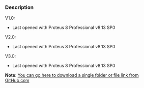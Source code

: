 ### Description

V1.0:
- Last opened with Proteus 8 Professional v8.13 SP0

V2.0:
- Last opened with Proteus 8 Professional v8.13 SP0

V3.0:
- Last opened with Proteus 8 Professional v8.13 SP0

**Note**: [You can go here to download a single folder or file link from GitHub.com](https://minhaskamal.github.io/DownGit/#/home)

